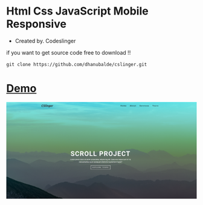 # Html Css JavaScript Mobile Responsive 
- Created by. Codeslinger

if you want to get source code free to download !!

```shell
git clone https://github.com/dhanubalde/cslinger.git
```

<h1><a href="https://dhanubalde.github.io/cslinger">Demo</a></h1>


<img src="./image/screen.png" alr="screen"/>
